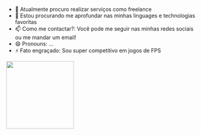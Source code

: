 



- 🔭 Atualmente procuro realizar serviços como freelance
- 🌱 Estou procurando me aprofundar nas minhas linguages e technologias favoritas
- 📫 Como me contactar?: Você pode me seguir nas minhas redes sociais ou me mandar um email!
- 😄 Pronouns: ...
- ⚡ Fato engraçado: Sou super competitivo em jogos de FPS
<img height="180em" src="https://github-readme-stats.vercel.app/api?username=LucasBaitz&show_icons=true&hide_border=true&&count_private=true&include_all_commits=true" />
